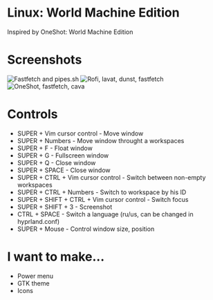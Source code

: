 # Linux: World Machine Edition
Inspired by OneShot: World Machine Edition

# Screenshots
![Fastfetch and pipes.sh](https://github.com/maxobur0001/hyprland-world-machine/blob/main/assets/screenshot0.png?raw=true)
![Rofi, lavat, dunst, fastfetch](https://github.com/maxobur0001/hyprland-world-machine/blob/main/assets/screenshot1.png?raw=true)
![OneShot, fastfetch, cava](https://github.com/maxobur0001/hyprland-world-machine/blob/main/assets/screenshot1.png?raw=true)

# Controls
* SUPER + Vim cursor control - Move window
* SUPER + Numbers - Move window throught a workspaces
* SUPER + F - Float window
* SUPER + G - Fullscreen window
* SUPER + Q - Close window
* SUPER + SPACE - Close window
* SUPER + CTRL + Vim cursor control - Switch between non-empty workspaces
* SUPER + CTRL + Numbers - Switch to workspace by his ID
* SUPER + SHIFT + CTRL + Vim cursor control - Switch focus
* SUPER + SHIFT + 3 - Screenshot
* CTRL + SPACE - Switch a language (ru/us, can be changed in hyprland.conf)
* SUPER + Mouse - Control window size, position

# I want to make...
* Power menu
* GTK theme
* Icons

